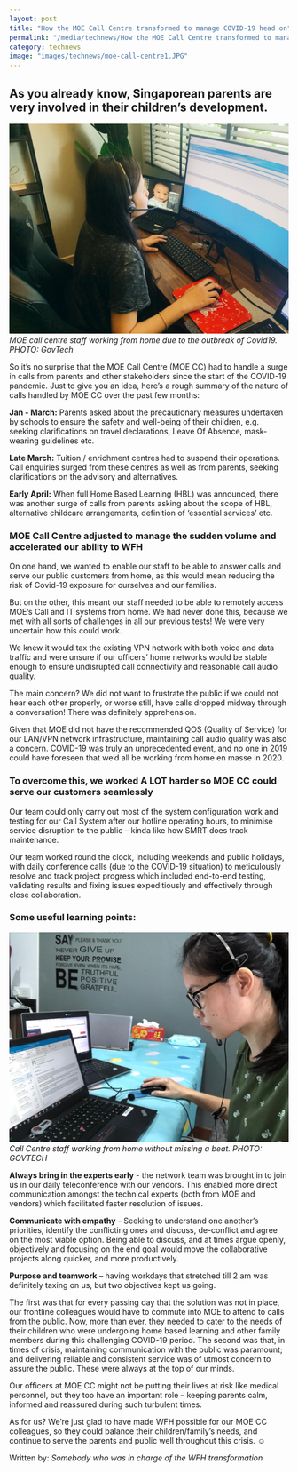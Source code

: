 ```yaml
---
layout: post
title: "How the MOE Call Centre transformed to manage COVID-19 head on"
permalink: "/media/technews/How the MOE Call Centre transformed to manage COVID"
category: technews
image: "images/technews/moe-call-centre1.JPG"
---
```


As you already know, Singaporean parents are very involved in their children’s development. 
---

![MOE Call Centre Transformation](/images/technews/moe-call-centre1.JPG)
*MOE call centre staff working from home due to the outbreak of Covid19. PHOTO: GovTech*

So it’s no surprise that the MOE Call Centre (MOE CC) had to handle a surge in calls from parents and other stakeholders since the start of the COVID-19 pandemic. Just to give you an idea, here’s a rough summary of the nature of calls handled by MOE CC over the past few months:

**Jan - March:** Parents asked about the precautionary measures undertaken by schools to ensure the safety and well-being of their children, e.g. seeking clarifications on travel declarations, Leave Of Absence, mask-wearing guidelines etc. 

**Late March:** Tuition / enrichment centres had to suspend their operations. Call enquiries surged from these centres as well as from parents, seeking clarifications on the advisory and alternatives. 

**Early April:** When full Home Based Learning (HBL) was announced, there was another surge of calls from parents asking about the scope of HBL, alternative childcare arrangements, definition of ‘essential services’ etc.


### **MOE Call Centre adjusted to manage the sudden volume and accelerated our ability to WFH**

On one hand, we wanted to enable our staff to be able to answer calls and serve our public customers from home, as this would mean reducing the risk of Covid-19 exposure for ourselves and our families. 

But on the other, this meant our staff needed to be able to remotely access MOE’s Call and IT systems from home. We had never done this, because we met with all sorts of challenges in all our previous tests! We were very uncertain how this could work. 

We knew it would tax the existing VPN network with both voice and data traffic and were unsure if our officers’ home networks would be stable enough to ensure undisrupted call connectivity and reasonable call audio quality. 

The main concern? We did not want to frustrate the public if we could not hear each other properly, or worse still, have calls dropped midway through a conversation! There was definitely apprehension.

Given that MOE did not have the recommended QOS (Quality of Service) for our LAN/VPN network infrastructure, maintaining call audio quality was also a concern. COVID-19 was truly an unprecedented event, and no one in 2019 could have foreseen that we’d all be working from home en masse in 2020.

### **To overcome this, we worked A LOT harder so MOE CC could serve our customers seamlessly**

Our team could only carry out most of the system configuration work and testing for our Call System  after our hotline operating hours, to minimise service disruption to the public – kinda like how SMRT does track maintenance.  

Our team worked round the clock, including weekends and public holidays, with daily conference calls (due to the COVID-19 situation) to meticulously resolve and track project progress which included end-to-end testing, validating results and fixing issues expeditiously and effectively through close collaboration. 
 

### **Some useful learning points:**

![MOE Call Centre Staff hard at work](/images/technews/moe-call-centre2.JPG)
*Call Centre staff working from home without missing a beat. PHOTO: GOVTECH*

**Always bring in the experts early** -  the network team was brought in to join us in our daily teleconference with our vendors. This enabled more direct communication amongst the technical experts (both from MOE and vendors) which facilitated faster resolution of issues.
 
**Communicate with empathy**  - Seeking to understand one another’s priorities, identify the conflicting ones and discuss, de-conflict and agree on the most viable option. Being able to discuss, and at times argue openly, objectively and focusing on the end goal would move the collaborative projects along quicker, and more productively. 
 
**Purpose and teamwork** – having workdays that stretched till 2 am was definitely taxing on us, but two objectives kept us going.
 
The first was that for every passing day that the solution was not in place, our frontline colleagues would have to commute into MOE to attend to calls from the public.  Now, more than ever, they needed to cater to the needs of their children who were undergoing home based learning and other family members during this challenging COVID-19 period. 
The second was that, in times of crisis, maintaining communication with the public was paramount; and delivering reliable and consistent service was of utmost concern to assure the public. These were always at the top of our minds. 

Our officers at MOE CC might not be putting their lives at risk like medical personnel, but they too have an important role – keeping parents calm, informed and reassured during such turbulent times. 
 
As for us? We’re just glad to have made WFH possible for our MOE CC colleagues, so they could balance their children/family’s needs, and continue to serve the parents and public well throughout this crisis. ☺
 
Written by: 
*Somebody who was in charge of the WFH transformation*

